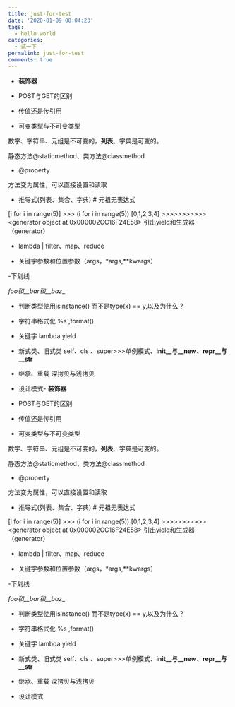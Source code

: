 ```yaml
---
title: just-for-test
date: '2020-01-09 00:04:23'
tags:
  - hello world
categories:
  - 试一下
permalink: just-for-test
comments: true
---
```

- **装饰器**
- POST与GET的区别

- 传值还是传引用
- 可变类型与不可变类型

数字、字符串、元组是不可变的，**列表**、字典是可变的。

静态方法@staticmethod、类方法@classmethod

- @property

方法变为属性，可以直接设置和读取

- 推导式(列表、集合、字典)	# 元祖无表达式

[i for i in range(5)]  >>> (i for i in range(5))
[0,1,2,3,4]    >>>>>>>>>>> <generator object <genexpr> at 0x000002CC16F24E58>
引出yield和生成器（generator） 

- lambda | filter、map、reduce

- 关键字参数和位置参数（args，*args,**kwargs）

-下划线

_foo和__bar和__baz__

- 判断类型使用isinstance() 而不是type(x) == y,以及为什么？

- 字符串格式化
%s ,format()

- 关键字
lambda yield 

- 新式类、旧式类 
self、cls 、super>>>单例模式、__init__与__new__、__repr__与__str__
- 继承、重载
深拷贝与浅拷贝

- 设计模式- **装饰器**
- POST与GET的区别

- 传值还是传引用
- 可变类型与不可变类型

数字、字符串、元组是不可变的，**列表**、字典是可变的。

静态方法@staticmethod、类方法@classmethod

- @property

方法变为属性，可以直接设置和读取

- 推导式(列表、集合、字典)	# 元祖无表达式

[i for i in range(5)]  >>> (i for i in range(5))
[0,1,2,3,4]    >>>>>>>>>>> <generator object <genexpr> at 0x000002CC16F24E58>
引出yield和生成器（generator） 

- lambda | filter、map、reduce

- 关键字参数和位置参数（args，*args,**kwargs）

-下划线

_foo和__bar和__baz__

- 判断类型使用isinstance() 而不是type(x) == y,以及为什么？

- 字符串格式化
%s ,format()

- 关键字
lambda yield 

- 新式类、旧式类 
self、cls 、super>>>单例模式、__init__与__new__、__repr__与__str__
- 继承、重载
深拷贝与浅拷贝

- 设计模式
